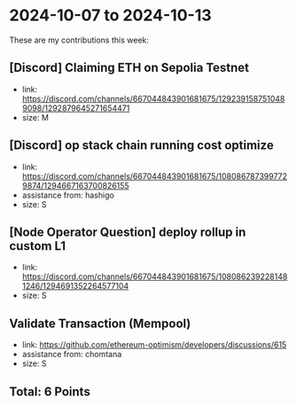 # 2024-10-07 to 2024-10-13

These are my contributions this week:

## [Discord] Claiming ETH on Sepolia Testnet

- link: https://discord.com/channels/667044843901681675/1292391587510489098/1292879645271654471
- size: M

## [Discord] op stack chain running cost optimize

- link: https://discord.com/channels/667044843901681675/1080867873997729874/1294667163700826155
- assistance from: hashigo
- size: S

## [Node Operator Question] deploy rollup in custom L1

- link: https://discord.com/channels/667044843901681675/1080862392281481246/1294691352264577104
- size: S

## Validate Transaction (Mempool)

- link: https://github.com/ethereum-optimism/developers/discussions/615
- assistance from: chomtana
- size: S

## Total: 6 Points